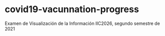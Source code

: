 # covid19-vacunnation-progress
Examen de Visualización de la Información IIC2026, segundo semestre de 2021
